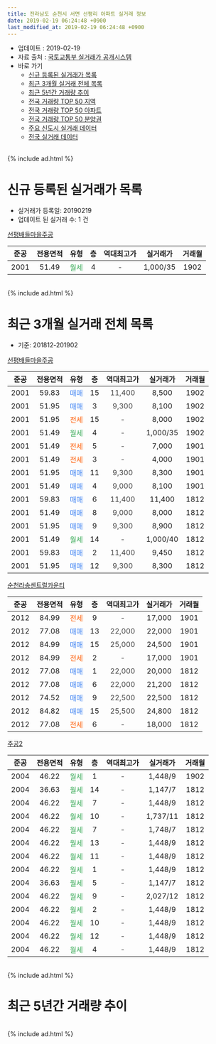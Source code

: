```yaml
---
title: 전라남도 순천시 서면 선평리 아파트 실거래 정보
date: 2019-02-19 06:24:48 +0900
last_modified_at: 2019-02-19 06:24:48 +0900
---
```


* 업데이트 : 2019-02-19
* 자료 출처 : [국토교통부 실거래가 공개시스템](http://rt.molit.go.kr)
* 바로 가기
    * [신규 등록된 실거래가 목록](#신규-등록된-실거래가-목록)
    * [최근 3개월 실거래 전체 목록](#최근-3개월-실거래-전체-목록)
    * [최근 5년간 거래량 추이](#최근-5년간-거래량-추이)
    * [전국 거래량 TOP 50 지역](https://ayogom.github.io/apt-trade-info/최근-3개월-전국에서-가장-거래가-많이-발생한-지역)
    * [전국 거래량 TOP 50 아파트](https://ayogom.github.io/apt-trade-info/최근-3개월-전국에서-가장-거래가-많이-발생한-아파트)
    * [전국 거래량 TOP 50 분양권](https://ayogom.github.io/apt-trade-info/최근-3개월-전국에서-가장-거래가-많이-발생한-분양권)
    * [주요 신도시 실거래 데이터](https://ayogom.github.io/apt-trade-info/주요-신도시)
    * [전국 실거래 데이터](https://ayogom.github.io/apt-trade-info/전국)
<br>
{% include ad.html %}
<br>

# 신규 등록된 실거래가 목록
* 실거래가 등록일: 20190219
* 업데이트 된 실거래 수: 1 건


[선평배들마을주공](https://search.naver.com/search.naver?query=%EC%A0%84%EB%9D%BC%EB%82%A8%EB%8F%84+%EC%88%9C%EC%B2%9C%EC%8B%9C+%EC%84%9C%EB%A9%B4+%EC%84%A0%ED%8F%89%EB%A6%AC+%EC%84%A0%ED%8F%89%EB%B0%B0%EB%93%A4%EB%A7%88%EC%9D%84%EC%A3%BC%EA%B3%B5)

|준공|전용면적|유형|층|역대최고가|실거래가|거래월|
|:---:|:---:|:---:|:---:|:---:|:---:|:---:|
|2001|51.49|<span style="color:#34a853">월세</span>|4|<span style="color:#444444">-</span>|1,000/35|1902|


<br>
{% include ad.html %}
<br>

# 최근 3개월 실거래 전체 목록
* 기준: 201812-201902


[선평배들마을주공](https://search.naver.com/search.naver?query=%EC%A0%84%EB%9D%BC%EB%82%A8%EB%8F%84+%EC%88%9C%EC%B2%9C%EC%8B%9C+%EC%84%9C%EB%A9%B4+%EC%84%A0%ED%8F%89%EB%A6%AC+%EC%84%A0%ED%8F%89%EB%B0%B0%EB%93%A4%EB%A7%88%EC%9D%84%EC%A3%BC%EA%B3%B5)

|준공|전용면적|유형|층|역대최고가|실거래가|거래월|
|:---:|:---:|:---:|:---:|:---:|:---:|:---:|
|2001|59.83|<span style="color:#4285f3">매매</span>|15|<span style="color:#444444">11,400</span>|8,500|1902|
|2001|51.95|<span style="color:#4285f3">매매</span>|3|<span style="color:#444444">9,300</span>|8,100|1902|
|2001|51.95|<span style="color:#ff5a00">전세</span>|15|<span style="color:#444444">-</span>|8,000|1902|
|2001|51.49|<span style="color:#34a853">월세</span>|4|<span style="color:#444444">-</span>|1,000/35|1902|
|2001|51.49|<span style="color:#ff5a00">전세</span>|5|<span style="color:#444444">-</span>|7,000|1901|
|2001|51.49|<span style="color:#ff5a00">전세</span>|3|<span style="color:#444444">-</span>|4,000|1901|
|2001|51.95|<span style="color:#4285f3">매매</span>|11|<span style="color:#444444">9,300</span>|8,300|1901|
|2001|51.49|<span style="color:#4285f3">매매</span>|4|<span style="color:#444444">9,000</span>|8,100|1901|
|2001|59.83|<span style="color:#4285f3">매매</span>|6|<span style="color:#444444">11,400</span>|11,400|1812|
|2001|51.49|<span style="color:#4285f3">매매</span>|8|<span style="color:#444444">9,000</span>|8,000|1812|
|2001|51.95|<span style="color:#4285f3">매매</span>|9|<span style="color:#444444">9,300</span>|8,900|1812|
|2001|51.49|<span style="color:#34a853">월세</span>|14|<span style="color:#444444">-</span>|1,000/40|1812|
|2001|59.83|<span style="color:#4285f3">매매</span>|2|<span style="color:#444444">11,400</span>|9,450|1812|
|2001|51.95|<span style="color:#4285f3">매매</span>|12|<span style="color:#444444">9,300</span>|8,300|1812|

[순천라송센트럴카운티](https://search.naver.com/search.naver?query=%EC%A0%84%EB%9D%BC%EB%82%A8%EB%8F%84+%EC%88%9C%EC%B2%9C%EC%8B%9C+%EC%84%9C%EB%A9%B4+%EC%84%A0%ED%8F%89%EB%A6%AC+%EC%88%9C%EC%B2%9C%EB%9D%BC%EC%86%A1%EC%84%BC%ED%8A%B8%EB%9F%B4%EC%B9%B4%EC%9A%B4%ED%8B%B0)

|준공|전용면적|유형|층|역대최고가|실거래가|거래월|
|:---:|:---:|:---:|:---:|:---:|:---:|:---:|
|2012|84.99|<span style="color:#ff5a00">전세</span>|9|<span style="color:#444444">-</span>|17,000|1901|
|2012|77.08|<span style="color:#4285f3">매매</span>|13|<span style="color:#444444">22,000</span>|22,000|1901|
|2012|84.99|<span style="color:#4285f3">매매</span>|15|<span style="color:#444444">25,000</span>|24,500|1901|
|2012|84.99|<span style="color:#ff5a00">전세</span>|2|<span style="color:#444444">-</span>|17,000|1901|
|2012|77.08|<span style="color:#4285f3">매매</span>|1|<span style="color:#444444">22,000</span>|20,000|1812|
|2012|77.08|<span style="color:#4285f3">매매</span>|6|<span style="color:#444444">22,000</span>|21,200|1812|
|2012|74.52|<span style="color:#4285f3">매매</span>|9|<span style="color:#444444">22,500</span>|22,500|1812|
|2012|84.82|<span style="color:#4285f3">매매</span>|15|<span style="color:#444444">25,500</span>|24,800|1812|
|2012|77.08|<span style="color:#ff5a00">전세</span>|6|<span style="color:#444444">-</span>|18,000|1812|

[주공2](https://search.naver.com/search.naver?query=%EC%A0%84%EB%9D%BC%EB%82%A8%EB%8F%84+%EC%88%9C%EC%B2%9C%EC%8B%9C+%EC%84%9C%EB%A9%B4+%EC%84%A0%ED%8F%89%EB%A6%AC+%EC%A3%BC%EA%B3%B52)

|준공|전용면적|유형|층|역대최고가|실거래가|거래월|
|:---:|:---:|:---:|:---:|:---:|:---:|:---:|
|2004|46.22|<span style="color:#34a853">월세</span>|1|<span style="color:#444444">-</span>|1,448/9|1902|
|2004|36.63|<span style="color:#34a853">월세</span>|14|<span style="color:#444444">-</span>|1,147/7|1812|
|2004|46.22|<span style="color:#34a853">월세</span>|7|<span style="color:#444444">-</span>|1,448/9|1812|
|2004|46.22|<span style="color:#34a853">월세</span>|10|<span style="color:#444444">-</span>|1,737/11|1812|
|2004|46.22|<span style="color:#34a853">월세</span>|7|<span style="color:#444444">-</span>|1,748/7|1812|
|2004|46.22|<span style="color:#34a853">월세</span>|13|<span style="color:#444444">-</span>|1,448/9|1812|
|2004|46.22|<span style="color:#34a853">월세</span>|11|<span style="color:#444444">-</span>|1,448/9|1812|
|2004|46.22|<span style="color:#34a853">월세</span>|1|<span style="color:#444444">-</span>|1,448/9|1812|
|2004|36.63|<span style="color:#34a853">월세</span>|5|<span style="color:#444444">-</span>|1,147/7|1812|
|2004|46.22|<span style="color:#34a853">월세</span>|9|<span style="color:#444444">-</span>|2,027/12|1812|
|2004|46.22|<span style="color:#34a853">월세</span>|2|<span style="color:#444444">-</span>|1,448/9|1812|
|2004|46.22|<span style="color:#34a853">월세</span>|10|<span style="color:#444444">-</span>|1,448/9|1812|
|2004|46.22|<span style="color:#34a853">월세</span>|12|<span style="color:#444444">-</span>|1,448/9|1812|
|2004|46.22|<span style="color:#34a853">월세</span>|4|<span style="color:#444444">-</span>|1,448/9|1812|


<br>
{% include ad.html %}
<br>

# 최근 5년간 거래량 추이


<div style="width:100%;">
    <canvas id="deal_progress" height="200"></canvas>
</div>

<script>
new Chart(document.getElementById("deal_progress"), {
    type: 'line',
    data: {
        labels: ['201402','201403','201404','201405','201406','201407','201408','201409','201410','201411','201412','201501','201502','201503','201504','201505','201506','201507','201508','201509','201510','201511','201512','201601','201602','201603','201604','201605','201606','201607','201608','201609','201610','201611','201612','201701','201702','201703','201704','201705','201706','201707','201708','201709','201710','201711','201712','201801','201802','201803','201804','201805','201806','201807','201808','201809','201810','201811','201812','201901','201902'],
        datasets: [{
            label: '매매',
            pointRadius: 1,
            data: [12, 11, 5, 8, 6, 8, 8, 12, 14, 8, 7, 7, 5, 10, 4, 10, 10, 9, 15, 13, 7, 14, 13, 10, 11, 16, 16, 15, 16, 19, 10, 12, 17, 14, 9, 10, 18, 7, 9, 9, 8, 6, 7, 7, 4, 6, 9, 9, 4, 8, 12, 11, 13, 6, 10, 3, 9, 3, 9, 4, 2],
            borderColor: "rgba(255, 201, 14, 1)",
            backgroundColor: "rgba(255, 201, 14, 0.5)",
            fill: false,
            lineTension: 0
        },{
            label: '전월세',
            pointRadius: 1,
            data: [4, 6, 2, 4, 6, 9, 9, 11, 5, 8, 14, 9, 10, 6, 3, 2, 6, 6, 2, 6, 1, 3, 7, 4, 8, 8, 8, 10, 8, 5, 7, 4, 6, 6, 21, 7, 3, 11, 5, 6, 27, 27, 11, 18, 3, 8, 2, 6, 12, 5, 7, 5, 6, 8, 8, 2, 5, 7, 15, 4, 3],
            borderColor: "rgba(0, 141, 185, 1)",
            backgroundColor: "rgba(0, 141, 185, 0.5)",
            fill: false,
            lineTension: 0
        }
        ]
    },
    options: {
        responsive: true,
        title: {
            display: false
        },
        tooltips: {
            mode: 'index',
            intersect: false
        },
        hover: {
            mode: 'nearest',
            intersect: true
        },
        scales: {
            xAxes: [{
                display: true,
                scaleLabel: {
                    display: true,
                    labelString: '년/월'
                }
            }],
            yAxes: [{
                display: true,
                ticks: {
                    suggestedMin: 0,
                },
                scaleLabel: {
                    display: true,
                    labelString: '실거래 수'
                }
            }]
        }
    }
});

</script>


<br>
{% include ad.html %}
<br>

